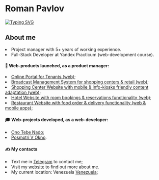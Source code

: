 <h1>Roman Pavlov</h1>
<a href="https://git.io/typing-svg"><img src="https://readme-typing-svg.demolab.com?font=Fira+Code&pause=1000&color=12A4D9&random=false&width=435&lines=Full-Stack+Developer+Student" alt="Typing SVG" /></a>

 <h2>About me</h2>
<li>Project manager with 5+ years of working experience.</li>
<li>Full-Stack Developer at Yandex Practicum (web-development course).</li>

<h4>🦸 Web-products launched, as a product manager:</h4>
<li><a target="_blank" href="https://portalaura.com" target="_blank">Online Portal for Tenants (web)</a>;</li>
<li><a href="https://proj-m-service.s-vl.ru" target="_blank">Broadcast Management System for shopping centers & retail (web)</a>;</li>
<li><a href="https://auramall.ru" target="_blank">Shopping Center Website with mobile & info-kiosks friendly content adaptation (web)</a>;</li>
<li><a href="https://www.komela35.ru" target="_blank">Hotel Website with room bookings & reservations functionality (web)</a>;</li>
<li><a href="https://nalavashe-vl.ru/" target="_blank">Restaurant Website with food order & delivery functionality (web & mobile apps)</a>;</li>
     
<h4>🎓 Web-projects developed, as a web-developer:</h4>
<li><a href="https://github.com/rompavlov/ono-tebe-nado" target="_blank">Ono Tebe Nado</a>;</li> 
<li><a href="https://github.com/rompavlov/posmotri_v_okno" target="_blank">Posmotri V Okno</a>.</li> 

<h4>✍️ My contacts</h4>
<li>Text me in <a href="https://t.me/mrromanpavlov" target="_blank">Telegram</a> to contact me;</li>
<li>Visit my <a href="https://roman-pavlov.com" target="_blank">website</a> to find out more about me.</li>
<li>My current location: Venezuela <a href="https://www.worldtimebuddy.com/venezuela-caracas" target="_blank">Venezuela</a>;</li>

<!---
rompavlov/rompavlov is a ✨ special ✨ repository because its `README.md` (this file) appears on your GitHub profile.
You can click the Preview link to take a look at your changes.
--->
